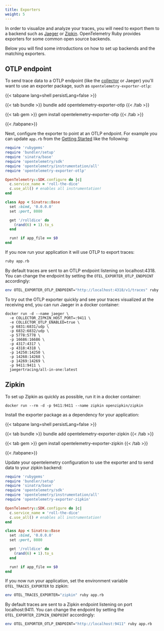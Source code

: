 ```yaml
---
title: Exporters
weight: 5
---
```


In order to visualize and analyze your traces, you will need to export them to a
backend such as [Jaeger](https://www.jaegertracing.io/) or
[Zipkin](https://zipkin.io/). OpenTelemetry Ruby provides exporters for some
common open source backends.

Below you will find some introductions on how to set up backends and the
matching exporters.

## OTLP endpoint

To send trace data to a OTLP endpoint (like the [collector](/docs/collector) or
Jaeger) you'll want to use an exporter package, such as
`opentelemetry-exporter-otlp`:

{{< tabpane lang=shell persistLang=false >}}

{{< tab bundle >}} bundle add opentelemetry-exporter-otlp {{< /tab >}}

{{< tab gem >}} gem install opentelemetry-exporter-otlp {{< /tab >}}

{{< /tabpane>}}

Next, configure the exporter to point at an OTLP endpoint. For example you can
update `app.rb` from the [Getting Started](../getting-started/) like the
following:

```ruby
require 'rubygems'
require 'bundler/setup'
require 'sinatra/base'
require 'opentelemetry/sdk'
require 'opentelemetry/instrumentation/all'
require 'opentelemetry-exporter-otlp'

OpenTelemetry::SDK.configure do |c|
  c.service_name = 'roll-the-dice'
  c.use_all() # enables all instrumentation!
end

class App < Sinatra::Base
  set :bind, '0.0.0.0'
  set :port, 8080

  get '/rolldice' do
    (rand(6) + 1).to_s
  end

  run! if app_file == $0
end
```

If you now run your application it will use OTLP to export traces:

```sh
ruby app.rb
```

By default traces are sent to an OTLP endpoint listening on localhost:4318. You
can change the endpoint by setting the `OTEL_EXPORTER_OTLP_ENDPOINT`
accordingly:

```sh
env OTEL_EXPORTER_OTLP_ENDPOINT="http://localhost:4318/v1/traces" ruby app.rb
```

To try out the OTLP exporter quickly and see your traces visualized at the
receiving end, you can run Jaeger in a docker container:

```shell
docker run -d --name jaeger \
  -e COLLECTOR_ZIPKIN_HOST_PORT=:9411 \
  -e COLLECTOR_OTLP_ENABLED=true \
  -p 6831:6831/udp \
  -p 6832:6832/udp \
  -p 5778:5778 \
  -p 16686:16686 \
  -p 4317:4317 \
  -p 4318:4318 \
  -p 14250:14250 \
  -p 14268:14268 \
  -p 14269:14269 \
  -p 9411:9411 \
  jaegertracing/all-in-one:latest
```

## Zipkin

To set up Zipkin as quickly as possible, run it in a docker container:

```shell
docker run --rm -d -p 9411:9411 --name zipkin openzipkin/zipkin
```

Install the exporter package as a dependency for your application:

{{< tabpane lang=shell persistLang=false >}}

{{< tab bundle >}} bundle add opentelemetry-exporter-zipkin {{< /tab >}}

{{< tab gem >}} gem install opentelemetry-exporter-zipkin {{< /tab >}}

{{< /tabpane>}}

Update your opentelemetry configuration to use the exporter and to send data to
your zipkin backend:

```ruby
require 'rubygems'
require 'bundler/setup'
require 'sinatra/base'
require 'opentelemetry/sdk'
require 'opentelemetry/instrumentation/all'
require 'opentelemetry-exporter-zipkin'

OpenTelemetry::SDK.configure do |c|
  c.service_name = 'roll-the-dice'
  c.use_all() # enables all instrumentation!
end

class App < Sinatra::Base
  set :bind, '0.0.0.0'
  set :port, 8080

  get '/rolldice' do
    (rand(6) + 1).to_s
  end

  run! if app_file == $0
end
```

If you now run your application, set the environment variable
`OTEL_TRACES_EXPORTER` to zipkin:

```sh
env OTEL_TRACES_EXPORTER="zipkin" ruby app.rb
```

By default traces are sent to a Zipkin endpoint listening on port
localhost:9411. You can change the endpoint by setting the
`OTEL_EXPORTER_ZIPKIN_ENDPOINT` accordingly:

```sh
env OTEL_EXPORTER_OTLP_ENDPOINT="http://localhost:9411" ruby app.rb
```
